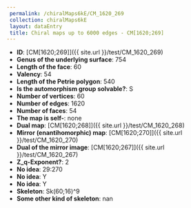```yaml
--- 
 permalink: /chiralMaps6kE/CM_1620_269 
 collection: chiralMaps6kE
 layout: dataEntry
 title: Chiral maps up to 6000 edges - CM[1620;269]
---
```


- **ID**: [CM[1620;269]]({{ site.url }}/test/CM_1620_269)
- **Genus of the underlying surface**: 754
- **Length of the face**: 60
- **Valency**: 54
- **Length of the Petrie polygon**: 540
- **Is the automorphism group solvable?**: S
- **Number of vertices**: 60
- **Number of edges**: 1620
- **Number of faces**: 54
- **The map is self-**: none
- **Dual map**: [CM[1620;268]]({{ site.url }}/test/CM_1620_268)
- **Mirror (enantihomorphic) map**: [CM[1620;270]]({{ site.url }}/test/CM_1620_270)
- **Dual of the mirror image**: [CM[1620;267]]({{ site.url }}/test/CM_1620_267)
- **Z_q-Exponent?**: 2
- **No idea**:  29:270
- **No idea**: Y
- **No idea**: Y
- **Skeleton**: Sk(60;16)^9
- **Some other kind of skeleton**: nan
